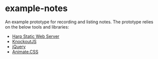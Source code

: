 # example-notes
An example prototype for recording and listing notes. The prototype relies on the below tools and libraries:

- [Harp Static Web Server](http://harpjs.com/)
- [KnockoutJS](http://knockoutjs.com/)
- [jQuery](https://jquery.com/)
- [Animate.CSS](http://daneden.me/animate)
